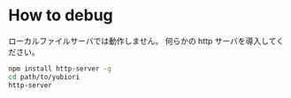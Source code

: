 # How to debug

ローカルファイルサーバでは動作しません。
何らかの http サーバを導入してください。

``` sh
npm install http-server -g
cd path/to/yubiori
http-server
```



